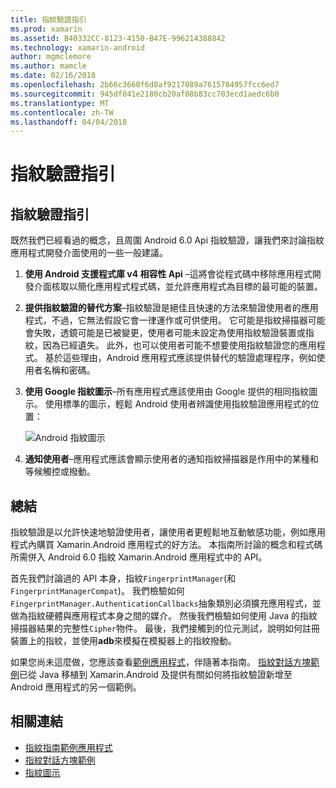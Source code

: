 ```yaml
---
title: 指紋驗證指引
ms.prod: xamarin
ms.assetid: B40332CC-8123-4150-B47E-996214388842
ms.technology: xamarin-android
author: mgmclemore
ms.author: mamcle
ms.date: 02/16/2018
ms.openlocfilehash: 2b66c3660f6d8af9217089a7615784957fcc6ed7
ms.sourcegitcommit: 945df041e2180cb20af08b83cc703ecd1aedc6b0
ms.translationtype: MT
ms.contentlocale: zh-TW
ms.lasthandoff: 04/04/2018
---
```

# <a name="fingerprint-authentication-guidance"></a>指紋驗證指引

## <a name="fingerprint-authentication-guidance"></a>指紋驗證指引

既然我們已經看過的概念，且周圍 Android 6.0 Api 指紋驗證，讓我們來討論指紋應用程式開發介面使用的一些一般建議。

1. **使用 Android 支援程式庫 v4 相容性 Api** &ndash;這將會從程式碼中移除應用程式開發介面核取以簡化應用程式程式碼，並允許應用程式為目標的最可能的裝置。
2. **提供指紋驗證的替代方案**&ndash;指紋驗證是絕佳且快速的方法來驗證使用者的應用程式，不過，它無法假設它會一律運作或可供使用。 它可能是指紋掃描器可能會失敗，透鏡可能是已被變更，使用者可能未設定為使用指紋驗證裝置或指紋，因為已經遺失。 此外，也可以使用者可能不想要使用指紋驗證您的應用程式。 基於這些理由，Android 應用程式應該提供替代的驗證處理程序，例如使用者名稱和密碼。
3. **使用 Google 指紋圖示**&ndash;所有應用程式應該使用由 Google 提供的相同指紋圖示。 使用標準的圖示，輕鬆 Android 使用者辨識使用指紋驗證應用程式的位置： 
    
    ![Android 指紋圖示](summary-images/ic-fp-40px.png)
    
4. **通知使用者**&ndash;應用程式應該會顯示使用者的通知指紋掃描器是作用中的某種和等候觸控或撥動。 

## <a name="summary"></a>總結

指紋驗證是以允許快速地驗證使用者，讓使用者更輕鬆地互動敏感功能，例如應用程式內購買 Xamarin.Android 應用程式的好方法。 本指南所討論的概念和程式碼所需併入 Android 6.0 指紋 Xamarin.Android 應用程式中的 API。

首先我們討論過的 API 本身，指紋`FingerprintManager`(和`FingerprintManagerCompat`)。 我們檢驗如何`FingerprintManager.AuthenticationCallbacks`抽象類別必須擴充應用程式，並做為指紋硬體與應用程式本身之間的媒介。 然後我們檢驗如何使用 Java 的指紋掃描器結果的完整性`Cipher`物件。 最後，我們接觸到的位元測試，說明如何註冊裝置上的指紋，並使用**adb**來模擬在模擬器上的指紋撥動。 

如果您尚未這麼做，您應該查看[範例應用程式](https://github.com/xamarin/monodroid-samples/tree/master/FingerprintGuide)，伴隨著本指南。 [指紋對話方塊範例](https://developer.xamarin.com/samples/monodroid/android-m/FingerprintDialog/)已從 Java 移植到 Xamarin.Android 及提供有關如何將指紋驗證新增至 Android 應用程式的另一個範例。



## <a name="related-links"></a>相關連結

- [指紋指南範例應用程式](https://github.com/xamarin/monodroid-samples/tree/master/FingerprintGuide)
- [指紋對話方塊範例](https://developer.xamarin.com/samples/monodroid/android-m/FingerprintDialog/)
- [指紋圖示](https://developer.android.comhttps://developer.xamarin.com/samples/FingerprintDialog/res/drawable-hdpi/ic_fp_40px.html)
